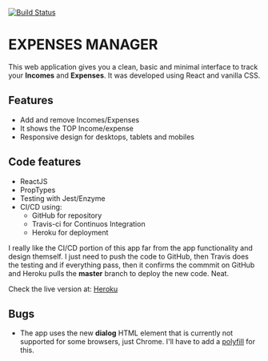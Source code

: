 [![Build Status](https://travis-ci.org/rcart/expenses-manager.svg?branch=master)](https://travis-ci.org/rcart/expenses-manager)

# EXPENSES MANAGER

This web application gives you a clean, basic and minimal interface to track your **Incomes** and **Expenses**. It was developed using React and vanilla CSS.

## Features
* Add and remove Incomes/Expenses
* It shows the TOP Income/expense
* Responsive design for desktops, tablets and mobiles

## Code features
* ReactJS
* PropTypes
* Testing with Jest/Enzyme
* CI/CD using:
    * GitHub for repository
    * Travis-ci for Continuos Integration
    * Heroku for deployment

I really like the CI/CD portion of this app far from the app functionality and design themself. I just need to push the code to GitHub, then Travis does the testing and if everything pass, then it confirms the commmit on GitHub and Heroku pulls the **master** branch to deploy the new code. Neat.

Check the live version at: [Heroku](https://rcart-expenses-manager.herokuapp.com/)

## Bugs
* The app uses the new **dialog** HTML element that is currently not supported for some browsers, just Chrome. I'll have to add a [polyfill](https://github.com/GoogleChrome/dialog-polyfill) for this.
